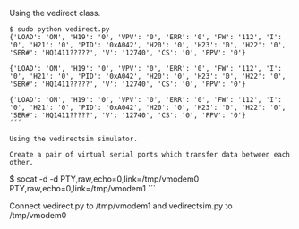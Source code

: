 Using the vedirect class.

```
$ sudo python vedirect.py 
{'LOAD': 'ON', 'H19': '0', 'VPV': '0', 'ERR': '0', 'FW': '112', 'I': '0', 'H21': '0', 'PID': '0xA042', 'H20': '0', 'H23': '0', 'H22': '0', 'SER#': 'HQ1411?????', 'V': '12740', 'CS': '0', 'PPV': '0'}

{'LOAD': 'ON', 'H19': '0', 'VPV': '0', 'ERR': '0', 'FW': '112', 'I': '0', 'H21': '0', 'PID': '0xA042', 'H20': '0', 'H23': '0', 'H22': '0', 'SER#': 'HQ1411?????', 'V': '12740', 'CS': '0', 'PPV': '0'}

{'LOAD': 'ON', 'H19': '0', 'VPV': '0', 'ERR': '0', 'FW': '112', 'I': '0', 'H21': '0', 'PID': '0xA042', 'H20': '0', 'H23': '0', 'H22': '0', 'SER#': 'HQ1411?????', 'V': '12740', 'CS': '0', 'PPV': '0'}
´´´

Using the vedirectsim simulator.

Create a pair of virtual serial ports which transfer data between each other.

```
$ socat -d -d PTY,raw,echo=0,link=/tmp/vmodem0 PTY,raw,echo=0,link=/tmp/vmodem1
´´´

Connect vedirect.py to /tmp/vmodem1 and vedirectsim.py to /tmp/vmodem0
